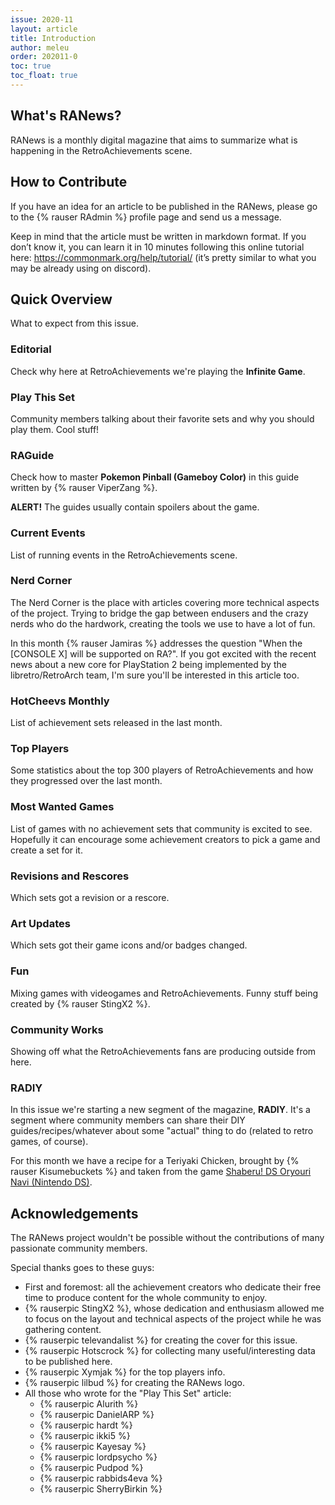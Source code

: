 ```yaml
---
issue: 2020-11
layout: article
title: Introduction
author: meleu
order: 202011-0
toc: true
toc_float: true
---
```


## What's RANews?

RANews is a monthly digital magazine that aims to summarize what is happening in the RetroAchievements scene.


## How to Contribute

If you have an idea for an article to be published in the RANews, please go to the {% rauser RAdmin %} profile page and send us a message.

Keep in mind that the article must be written in markdown format. If you don’t know it, you can learn it in 10 minutes following this online tutorial here: <https://commonmark.org/help/tutorial/> (it’s pretty similar to what you may be already using on discord).


## Quick Overview

What to expect from this issue.


### Editorial

Check why here at RetroAchievements we're playing the **Infinite Game**.


### Play This Set

Community members talking about their favorite sets and why you should play them. Cool stuff!


### RAGuide

Check how to master **Pokemon Pinball (Gameboy Color)** in this guide written by {% rauser ViperZang %}.

**ALERT!** The guides usually contain spoilers about the game.


### Current Events

List of running events in the RetroAchievements scene.


### Nerd Corner

The Nerd Corner is the place with articles covering more technical aspects of the project. Trying to bridge the gap between endusers and the crazy nerds who do the hardwork, creating the tools we use to have a lot of fun.

In this month {% rauser Jamiras %} addresses the question "When the [CONSOLE X] will be supported on RA?". If you got excited with the recent news about a new core for PlayStation 2 being implemented by the libretro/RetroArch team, I'm sure you'll be interested in this article too.


### HotCheevs Monthly

List of achievement sets released in the last month.


### Top Players

Some statistics about the top 300 players of RetroAchievements and how they progressed over the last month.


### Most Wanted Games

List of games with no achievement sets that community is excited to see. Hopefully it can encourage some achievement creators to pick a game and create a set for it.


### Revisions and Rescores

Which sets got a revision or a rescore.


### Art Updates

Which sets got their game icons and/or badges changed.


### Fun

Mixing games with videogames and RetroAchievements. Funny stuff being created by {% rauser StingX2 %}.


### Community Works

Showing off what the RetroAchievements fans are producing outside from here.


### RADIY

In this issue we're starting a new segment of the magazine, **RADIY**. It's a segment where community members can share their DIY guides/recipes/whatever about some "actual" thing to do (related to retro games, of course).

For this month we have a recipe for a Teriyaki Chicken, brought by {% rauser Kisumebuckets %} and taken from the game [Shaberu! DS Oryouri Navi (Nintendo DS)](https://retroachievements.org/game/14705).


## Acknowledgements

The RANews project wouldn't be possible without the contributions of many passionate community members.

Special thanks goes to these guys:

- First and foremost: all the achievement creators who dedicate their free time to produce content for the whole community to enjoy.
- {% rauserpic StingX2 %}, whose dedication and enthusiasm allowed me to focus on the layout and technical aspects of the project while he was gathering content.
- {% rauserpic televandalist %} for creating the cover for this issue.
- {% rauserpic Hotscrock %} for collecting many useful/interesting data to be published here.
- {% rauserpic Xymjak %} for the top players info.
- {% rauserpic lilbud %} for creating the RANews logo.
- All those who wrote for the "Play This Set" article:
    - {% rauserpic Alurith %}
    - {% rauserpic DanielARP %}
    - {% rauserpic hardt %}
    - {% rauserpic ikki5 %}
    - {% rauserpic Kayesay %}
    - {% rauserpic lordpsycho %}
    - {% rauserpic Pudpod %}
    - {% rauserpic rabbids4eva %}
    - {% rauserpic SherryBirkin %}
